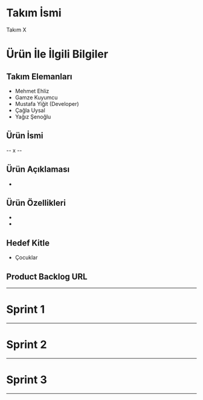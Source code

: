 # **Takım İsmi**

Takım X

# Ürün İle İlgili Bilgiler

## Takım Elemanları

- Mehmet Ehliz
- Gamze Kuyumcu
- Mustafa Yiğit (Developer)
- Çağla Uysal
- Yağız Şenoğlu

## Ürün İsmi

-- x --

## Ürün Açıklaması

- 

## Ürün Özellikleri

-
-


## Hedef Kitle

- Çocuklar

## Product Backlog URL

---

# Sprint 1

---

# Sprint 2


---

# Sprint 3

---

